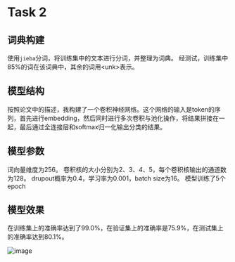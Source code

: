 # Task 2
## 词典构建
使用`jieba`分词，将训练集中的文本进行分词，并整理为词典。
经测试，训练集中85%的词在该词典中，其余的词用\<unk>表示。

## 模型结构
按照论文中的描述，我构建了一个卷积神经网络。这个网络的输入是token的序列，首先进行embedding，然后同时进行多次卷积与池化操作，将结果拼接在一起，最后通过全连接层和softmax归一化输出分类的结果。
## 模型参数
词向量维度为256。
卷积核的大小分别为2、3、4、5，每个卷积核输出的通道数为128。
drupout概率为0.4，学习率为0.001，batch size为16。
模型训练了5个epoch
## 模型效果
在训练集上的准确率达到了99.0%，在验证集上的准确率是75.9%，在测试集上的准确率达到80.1%。

![image](result.png)
